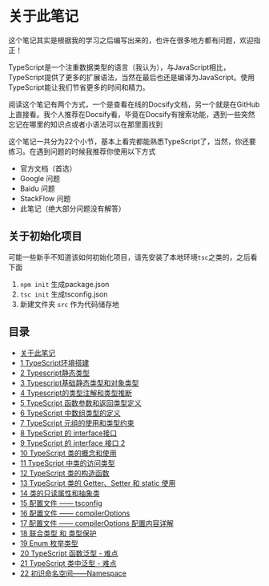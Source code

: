 # 关于此笔记

这个笔记其实是根据我的学习之后编写出来的，也许在很多地方都有问题，欢迎指正！

TypeScript是一个注重数据类型的语言（我认为），与JavaScript相比，TypeScript提供了更多的扩展语法，当然在最后也还是编译为JavaScript。使用TypeScript能让我们节省更多的时间和精力。

阅读这个笔记有两个方式，一个是查看在线的Docsify文档，另一个就是在GitHub上直接看。我个人推荐在Docsify看，毕竟在Docsify有搜索功能，遇到一些突然忘记在哪里的知识点或者小语法可以在那里面找到

这个笔记一共分为22个小节，基本上看完都能熟悉TypeScript了，当然，你还要练习。在遇到问题的时候我推荐你使用以下方式

- 官方文档（首选）
- Google 问题
- Baidu 问题
- StackFlow 问题
- 此笔记（绝大部分问题没有解答）

## 关于初始化项目

可能一些新手不知道该如何初始化项目，请先安装了本地环境`tsc`之类的，之后看下面

1. `npm init` 生成package.json
2. `tsc init` 生成tsconfig.json
3. 新建文件夹 `src` 作为代码储存地

## 目录

 - [关于此笔记](README.md)
 - [1 TypeScript环境搭建](https://github.com/wibus-wee/TypeScript-Doc/blob/main/1%20TypeScript环境搭建.md)
 - [2 Typescript静态类型](https://github.com/wibus-wee/TypeScript-Doc/blob/main/2%20Typescript静态类型)
 - [3 Typescript基础静态类型和对象类型](https://github.com/wibus-wee/TypeScript-Doc/blob/main/3%20Typescript%20基础静态类型和对象类型.md)
 - [4 Typescript的类型注解和类型推断](https://github.com/wibus-wee/TypeScript-Doc/blob/main/4%20Typescript的类型注解和类型推断.md)
 - [5 TypeScript 函数参数和返回类型定义](https://github.com/wibus-wee/TypeScript-Doc/blob/main/5%20TypeScript%20函数参数和返回类型定义.md)
 - [6 TypeScript 中数组类型的定义](https://github.com/wibus-wee/TypeScript-Doc/blob/main/6%20TypeScript%20中数组类型的定义.md)
 - [7 TypeScript 元组的使用和类型约束](https://github.com/wibus-wee/TypeScript-Doc/blob/main/7%20TypeScript%20元组的使用和类型约束.md)
 - [8 TypeScript 的 interface接口](https://github.com/wibus-wee/TypeScript-Doc/blob/main/8%20TypeScript%20的%20interface接口.md)
 - [9 TypeScript 的 interface 接口 2](https://github.com/wibus-wee/TypeScript-Doc/blob/main/9%20TypeScript%20的%20interface%20接口%202.md)
 - [10 TypeScript 类的概念和使用](https://github.com/wibus-wee/TypeScript-Doc/blob/main/10%20TypeScript%20类的概念和使用.md)
 - [11 TypeScript 中类的访问类型](https://github.com/wibus-wee/TypeScript-Doc/blob/main/11%20TypeScript%20中类的访问类型.md)
 - [12 TypeScript 类的构造函数](https://github.com/wibus-wee/TypeScript-Doc/blob/main/12%20TypeScript%20类的构造函数.md)
 - [13 TypeScript 类的 Getter、Setter 和 static 使用](https://github.com/wibus-wee/TypeScript-Doc/blob/main/13%20TypeScript%20类的%20Ge1tter、Setter%20和%20static%20使用.md)
 - [14 类的只读属性和抽象类](https://github.com/wibus-wee/TypeScript-Doc/blob/main/14%20类的只读属性和抽象类.md)
 - [15 配置文件 —— tsconfig](https://github.com/wibus-wee/TypeScript-Doc/blob/main/15%20配置文件%20——%20tsconfig.md)
 - [16 配置文件 —— compilerOptions](https://github.com/wibus-wee/TypeScript-Doc/blob/main/16%20配置文件%20——%20compilerOptions.md)
 - [17 配置文件 —— compilerOptions 配置内容详解](https://github.com/wibus-wee/TypeScript-Doc/blob/main/17%20配置文件%20——%20compilerOptions%20配置内容详解.md)
 - [18 联合类型 和 类型保护](https://github.com/wibus-wee/TypeScript-Doc/blob/main/18%20联合类型%20和%20类型保护.md)
 - [19 Enum 枚举类型](https://github.com/wibus-wee/TypeScript-Doc/blob/main/19%20Enum%20枚举类型.md)
 - [20 TypeScript 函数泛型 - 难点](https://github.com/wibus-wee/TypeScript-Doc/blob/main/20%20TypeScript%20函数泛型%20-%20难点.md)
 - [21 TypeScript 类中泛型 - 难点](https://github.com/wibus-wee/TypeScript-Doc/blob/main/21%20TypeScript%20类中泛型-难点.md)
 - [22 初识命名空间——Namespace](https://github.com/wibus-wee/TypeScript-Doc/blob/main/22%20初识命名空间——Namespace.md)